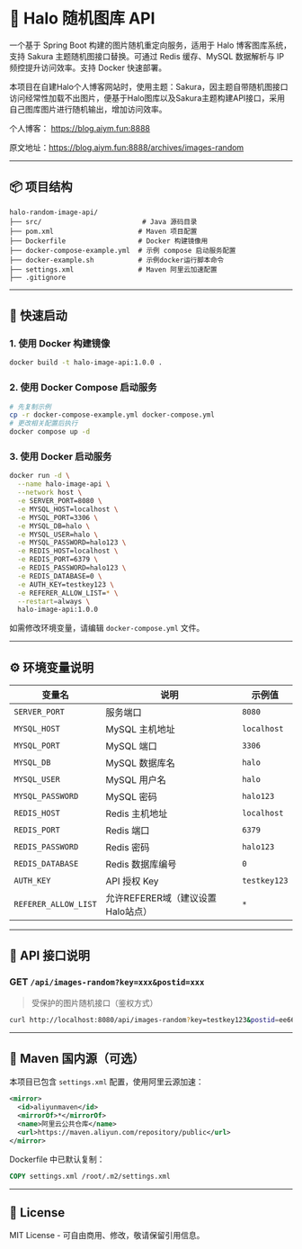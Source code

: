 # 🌸 Halo 随机图库 API

一个基于 Spring Boot 构建的图片随机重定向服务，适用于 Halo 博客图库系统，支持 Sakura 主题随机图接口替换。可通过 Redis 缓存、MySQL 数据解析与 IP 频控提升访问效率。支持 Docker 快速部署。

本项目在自建Halo个人博客网站时，使用主题：Sakura，因主题自带随机图接口访问经常性加载不出图片，便基于Halo图库以及Sakura主题构建API接口，采用自己图库图片进行随机输出，增加访问效率。

个人博客： https://blog.aiym.fun:8888

原文地址：https://blog.aiym.fun:8888/archives/images-random

---

## 📦 项目结构

```
halo-random-image-api/
├── src/                         # Java 源码目录
├── pom.xml                     # Maven 项目配置
├── Dockerfile                  # Docker 构建镜像用
├── docker-compose-example.yml  # 示例 compose 启动服务配置
├── docker-example.sh           # 示例docker运行脚本命令
├── settings.xml                # Maven 阿里云加速配置
├── .gitignore
```

---

## 🚀 快速启动

### 1. 使用 Docker 构建镜像

```bash
docker build -t halo-image-api:1.0.0 .
```

### 2. 使用 Docker Compose 启动服务

```bash
# 先复制示例
cp -r docker-compose-example.yml docker-compose.yml
# 更改相关配置后执行
docker compose up -d
```

### 3. 使用 Docker 启动服务

```bash
docker run -d \
  --name halo-image-api \
  --network host \
  -e SERVER_PORT=8080 \
  -e MYSQL_HOST=localhost \
  -e MYSQL_PORT=3306 \
  -e MYSQL_DB=halo \
  -e MYSQL_USER=halo \
  -e MYSQL_PASSWORD=halo123 \
  -e REDIS_HOST=localhost \
  -e REDIS_PORT=6379 \
  -e REDIS_PASSWORD=halo123 \
  -e REDIS_DATABASE=0 \
  -e AUTH_KEY=testkey123 \
  -e REFERER_ALLOW_LIST=* \
  --restart=always \
  halo-image-api:1.0.0

```

如需修改环境变量，请编辑 `docker-compose.yml` 文件。

---

## ⚙️ 环境变量说明

| 变量名           | 说明                     | 示例值          |
|------------------|------------------------|--------------|
| `SERVER_PORT`    | 服务端口                   | `8080`       |
| `MYSQL_HOST`     | MySQL 主机地址             | `localhost`  |
| `MYSQL_PORT`     | MySQL 端口               | `3306`       |
| `MYSQL_DB`       | MySQL 数据库名             | `halo`       |
| `MYSQL_USER`     | MySQL 用户名              | `halo`       |
| `MYSQL_PASSWORD` | MySQL 密码               | `halo123`    |
| `REDIS_HOST`     | Redis 主机地址             | `localhost`  |
| `REDIS_PORT`     | Redis 端口               | `6379`       |
| `REDIS_PASSWORD` | Redis 密码               | `halo123`    |
| `REDIS_DATABASE` | Redis 数据库编号            | `0`          |
| `AUTH_KEY`       | API 授权 Key             | `testkey123` |
| `REFERER_ALLOW_LIST`       | 允许REFERER域（建议设置Halo站点） | `*`          |

---

## 📡 API 接口说明


### GET `/api/images-random?key=xxx&postid=xxx`

> 受保护的图片随机接口（鉴权方式）

```bash
curl http://localhost:8080/api/images-random?key=testkey123&postid=ee66de06-5241-42aa-bb64-38f040e94728
```

---

## 🧱 Maven 国内源（可选）

本项目已包含 `settings.xml` 配置，使用阿里云源加速：

```xml
<mirror>
  <id>aliyunmaven</id>
  <mirrorOf>*</mirrorOf>
  <name>阿里云公共仓库</name>
  <url>https://maven.aliyun.com/repository/public</url>
</mirror>
```

Dockerfile 中已默认复制：

```dockerfile
COPY settings.xml /root/.m2/settings.xml
```

---

## 📜 License

MIT License - 可自由商用、修改，敬请保留引用信息。
